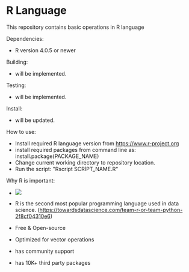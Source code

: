 # R Language
This repository contains basic operations in R language


Dependencies:
- R version 4.0.5 or newer


Building:
- will be implemented.

Testing:
- will be implemented.

Install:
- will be updated.

How to use:
- Install required R language version from https://www.r-project.org
- install required packages from command line as:
install.package(PACKAGE_NAME)
- Change current working directory to repository location.
- Run the script: "Rscript SCRİPT_NAME.R"

Why R is important:
- ![](https://miro.medium.com/max/1838/0*vAJhXpcNXcpT3aLP.png)

- R is the second most popular programming language used in data science.
(https://towardsdatascience.com/team-r-or-team-python-2f8cf04310e6)

- Free & Open-source
- Optimized for vector operations
- has community support
- has 10K+ third party packages

